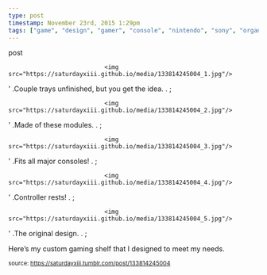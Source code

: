 ```yaml
---
type: post
timestamp: November 23rd, 2015 1:29pm
tags: ["game", "design", "gamer", "console", "nintendo", "sony", "organization", "shelving"]
---
```

post


                               <img src="https://saturdayxiii.github.io/media/133814245004_1.jpg"/>
                           

                                                           
' .Couple trays unfinished, but you get the idea.  . 
;
                                                                                                                           

                               <img src="https://saturdayxiii.github.io/media/133814245004_2.jpg"/>
                           

                                                           
' .Made of these modules.  . 
;
                                                                                                                           

                               <img src="https://saturdayxiii.github.io/media/133814245004_3.jpg"/>
                           

                                                           
' .Fits all major consoles!  . 
;
                                                                                                                           

                               <img src="https://saturdayxiii.github.io/media/133814245004_4.jpg"/>
                           

                                                           
' .Controller rests!  . 
;
                                                                                                                           

                               <img src="https://saturdayxiii.github.io/media/133814245004_5.jpg"/>
                           

                                                           
' .The original design.  . 
;
                                                                                                                      
Here’s my custom gaming shelf that I designed to meet my needs.
 
                                    
                
                
                
                
                                
<small>source: https://saturdayxiii.tumblr.com/post/133814245004</small>